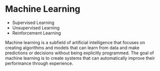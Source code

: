 
# Machine Learning

* Supervised Learning
* Unsupervised Learning
* Reinforcement Learning

Machine learning is a subfield of artificial intelligence that focuses on creating algorithms and models that can learn from data and make predictions or decisions without being explicitly programmed. The goal of machine learning is to create systems that can automatically improve their performance through experience.
